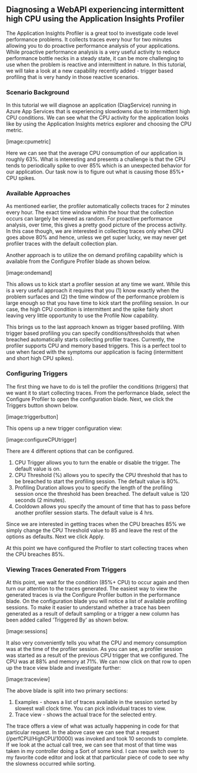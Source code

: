 ## Diagnosing a WebAPI experiencing intermittent high CPU using the Application Insights Profiler
The Application Insights Profiler is a great tool to investigate code level performance problems. It collects traces every hour for two minutes allowing you to do proactive performance analysis of your applications. While proactive performance analysis is a very useful activity to reduce performance bottle necks in a steady state, it can be more challenging to use when the problem is reactive and intermittent in nature. In this tutorial, we will take a look at a new capability recently added - trigger based profiling that is very handy in those reactive scenarios. 

### Scenario Background
In this tutorial we will diagnose an application (DiagService) running in Azure App Services that is experiencing slowdowns due to intermittent high CPU conditions. We can see what the CPU activity for the application looks like by using the Application Insights metrics explorer and choosing the CPU metric.

[image:cpumetric]

Here we can see that the average CPU consumption of our application is roughly 63%. What is interesting and presents a challenge is that the CPU tends to periodically spike to over 85% which is an unexpected behavior for our application. Our task now is to figure out what is causing those 85%+ CPU spikes. 


### Available Approaches

As mentioned earlier, the profiler automatically collects traces for 2 minutes every hour. The exact time window within the hour that the collection occurs can largely be viewed as random. For proactive performance analysis, over time, this gives a pretty good picture of the process activity. In this case though, we are interested in collecting traces only when CPU goes above 80% and hence, unless we get super lucky, we may never get profiler traces with the default collection plan. 

Another approach is to utilize the on demand profiling capability which is available from the Configure Profiler blade as shown below.

[image:ondemand]

This allows us to kick start a profiler session at any time we want. While this is a very useful approach it requires that you (1) know exactly when the problem surfaces and (2) the time window of the performance problem is large enough so that you have time to kick start the profiling session. In our case, the high CPU condition is intermittent and the spike fairly short leaving very little opportunity to use the Profile Now capability. 

This brings us to the last approach known as trigger based profiling. With trigger based profiling you can specify conditions/thresholds that when breached automatically starts collecting profiler traces. Currently, the profiler supports CPU and memory based triggers. This is a perfect tool to use when faced with the symptoms our application is facing (intermittent and short high CPU spikes).


### Configuring Triggers
The first thing we have to do is tell the profiler the conditions (triggers) that we want it to start collecting traces. From the performance blade, select the Configure Profiler to open the configuration blade. Next, we click the Triggers button shown below.

[image:triggerbutton]

This opens up a new trigger configuration view:

[image:configureCPUtrigger]

There are 4 different options that can be configured.

1. CPU Trigger allows you to turn the enable or disable the trigger. The default value is on. 
2. CPU Threshold (%) allows you to specify the CPU threshold that has to be breached to start the profiling session. The default value is 80%.
3. Profiling Duration allows you to specify the length of the profiling session once the threshold has been breached. The default value is 120 seconds (2 minutes).
4. Cooldown allows you specify the amount of time that has to pass before another profiler session starts. The default value is 4 hrs. 

Since we are interested in getting traces when the CPU breaches 85% we simply change the CPU Threshold value to 85 and leave the rest of the options as defaults. Next we click Apply. 

At this point we have configured the Profiler to start collecting traces when the CPU breaches 85%. 


### Viewing Traces Generated From Triggers
At this point, we wait for the condition (85%+ CPU) to occur again and then turn our attention to the traces generated. The easiest way to view the generated traces is via the Configure Profiler button in the performance blade. On the configuration blade you will notice a list of available profiling sessions. To make it easier to understand whether a trace has been generated as a result of default sampling or a trigger a new column has been added called 'Triggered By' as shown below. 

[image:sessions]

It also very conveniently tells you what the CPU and memory consumption was at the time of the profiler session. As you can see, a profiler session was started as a result of the previous CPU trigger that we configured. The CPU was at 88% and memory at 71%. We can now click on that row to open up the trace view blade and investigate further:

[image:traceview]

The above blade is split into two primary sections:

1. Examples - shows a list of traces available in the session sorted by slowest wall clock time. You can pick individual traces to view. 
2. Trace view - shows the actual trace for the selected entry.

The trace offers a view of what was actually happening in code for that particular request. In the above case we can see that a request (/perfCPU/HighCPU/10000) was invoked and took 10 seconds to complete. If we look at the actual call tree, we can see that most of that time was taken in my controller doing a Sort of some kind. I can now switch over to my favorite code editor and look at that particular piece of code to see why the slowness occurred while sorting. 

